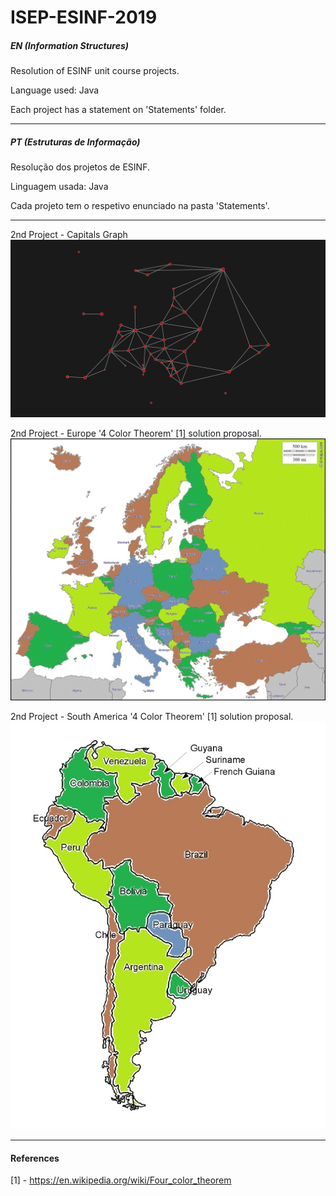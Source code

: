 # ISEP-ESINF-2019

##### EN (Information Structures)

Resolution of ESINF unit course projects.

Language used: Java

Each project has a statement on 'Statements' folder.

--------------------------------
##### PT (Estruturas de Informação)
Resolução dos projetos de ESINF.

Linguagem usada: Java

Cada projeto tem o respetivo enunciado na pasta 'Statements'.

--------------------------------

2nd Project - Capitals Graph
![CapitalsGraph.png](Images/CapitalsGraph.png)


2nd Project - Europe '4 Color Theorem' [1] solution proposal.
![Europe.jpg](Images/Europe.jpg)



2nd Project - South America '4 Color Theorem' [1] solution proposal.
![SouthAmerica.jpg](Images/SouthAmerica.jpg)

----------------

#### References
[1] - https://en.wikipedia.org/wiki/Four_color_theorem